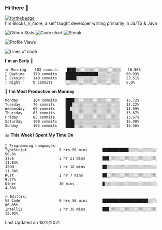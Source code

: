 ### Hi there 👋
[![forthebadge](https://forthebadge.com/images/badges/0-percent-optimized.svg)](https://forthebadge.com)<br>
I'm Blocks_n_more, a self taught developer writing primarily in JS/TS & Java

![Github Stats](https://github-readme-stats.vercel.app/api?username=blocksnmore&show_icons=true&theme=dark)
![Code chart](https://github-readme-stats.vercel.app/api/top-langs/?username=blocksnmore&layout=compact&theme=dark)
![Streak](https://github-readme-streak-stats.herokuapp.com/?user=blocksnmore&theme=dark&hide_border=true)
<!--START_SECTION:waka-->
![Profile Views](http://img.shields.io/badge/Profile%20Views-5-blue)

![Lines of code](https://img.shields.io/badge/From%20Hello%20World%20I%27ve%20Written-2.1%20million%20lines%20of%20code-blue)

**I'm an Early 🐤** 

```text
🌞 Morning    103 commits    ████░░░░░░░░░░░░░░░░░░░░░   16.56% 
🌆 Daytime    379 commits    ███████████████░░░░░░░░░░   60.93% 
🌃 Evening    140 commits    █████░░░░░░░░░░░░░░░░░░░░   22.51% 
🌙 Night      0 commits      ░░░░░░░░░░░░░░░░░░░░░░░░░   0.0%

```
📅 **I'm Most Productive on Monday** 

```text
Monday       104 commits    ████░░░░░░░░░░░░░░░░░░░░░   16.72% 
Tuesday      76 commits     ███░░░░░░░░░░░░░░░░░░░░░░   12.22% 
Wednesday    69 commits     ██░░░░░░░░░░░░░░░░░░░░░░░   11.09% 
Thursday     85 commits     ███░░░░░░░░░░░░░░░░░░░░░░   13.67% 
Friday       85 commits     ███░░░░░░░░░░░░░░░░░░░░░░   13.67% 
Saturday     100 commits    ████░░░░░░░░░░░░░░░░░░░░░   16.08% 
Sunday       103 commits    ████░░░░░░░░░░░░░░░░░░░░░   16.56%

```


📊 **This Week I Spent My Time On** 

```text
💬 Programming Languages: 
TypeScript               5 hrs 50 mins       ████████████░░░░░░░░░░░░░   50.6% 
Java                     1 hr 21 mins        ███░░░░░░░░░░░░░░░░░░░░░░   11.83% 
JSON                     1 hr 18 mins        ██░░░░░░░░░░░░░░░░░░░░░░░   11.38% 
Rust                     1 hr 7 mins         ██░░░░░░░░░░░░░░░░░░░░░░░   9.77% 
Other                    30 mins             █░░░░░░░░░░░░░░░░░░░░░░░░   4.38%

🔥 Editors: 
VS Code                  9 hrs 56 mins       █████████████████████░░░░   86.05% 
IntelliJ                 1 hr 36 mins        ███░░░░░░░░░░░░░░░░░░░░░░   13.95%

```


 Last Updated on 13/11/2021
<!--END_SECTION:waka-->
